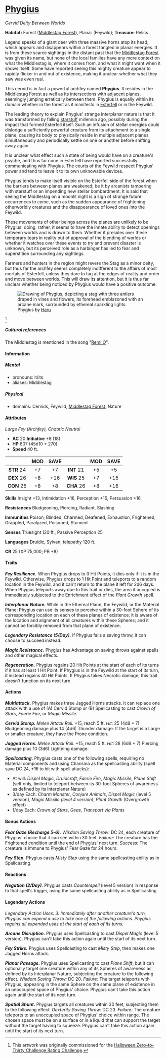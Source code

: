 # [Phygius](https://github.com/mpanighetti/dnd5e-monsters/blob/main/fey/phygius.md)

_Cervid Deity Between Worlds_

**Habitat:** Forest ([Middlestag Forest](../../../ch-4-esterfell-gazetteer/lenya/middlestag-forest.md)), Planar (Feywild); **Treasure:** Relics

Legend speaks of a giant deer with three massive horns atop its head, which appears and disappears within a forest tangled in planar energies. It is from these scarce sightings in the distant past that the [Middlestag Forest](../../../ch-4-esterfell-gazetteer/lenya/middlestag-forest.md) was given its name, but none of the local families have any more context on what the Middlestag is, where it comes from, and what it might want when it shows itself. Some have reported seeing this mighty creature appear to rapidly flicker in and out of existence, making it unclear whether what they saw was even real.

This cervid is in fact a powerful archfey named **Phygius**. It resides in the Middlestag Forest as well as its intersections with adjacent planes, seemingly jumping erratically between them. Phygius is equally within its domain whether in the forest as it manifests in [Esterfell](../../../ch-4-esterfell-gazetteer/esterfell.md) or in the Feywild.

The leading theory to explain Phygius' strange interplanar nature is that it was transformed by falling [starstuff](../../../ch-6-mote-treasures/starstuff.md) millennia ago, possibly during the impact that formed Esterfell itself. Such an infusion of stellar energies could dislodge a sufficiently powerful creature from its attachment to a single plane, causing its body to physically reside in multiple adjacent planes simultaneously and periodically settle on one or another before shifting away again.

It is unclear what effect such a state of being would have on a creature's psyche, and thus far none in Esterfell have reported successfully communicating with Phygius. The courts of the Feywild respect Phygius' power and tend to leave it to its own unknowable devices.

Phygius tends to make itself visible on the Esterfell side of the forest when the barriers between planes are weakened, be it by arcanists tampering with starstuff or an impending new stellar bombardment. It is said that seeing the Middlestag on a moonlit night is a sign of strange future occurrences to come, such as the sudden appearance of frightening otherworldly creatures and the disappearance of loved ones into the Feywild.

These movements of other beings across the planes are unlikely to be Phygius' doing; rather, it seems to have the innate ability to detect openings between worlds and is drawn to them. Whether it presides over these temporary tears in reality out of approval of the blending of worlds or whether it watches over these events to try and prevent disaster is unknown, but its perceived role as a harbinger has led to fear and superstition surrounding any sightings.

Farmers and hunters in the region might revere the Stag as a minor deity, but thus far the archfey seems completely indifferent to the affairs of most mortals of Esterfell, unless they dare to tug at the edges of reality and order and move between worlds. This will draw its attention, but it is thus far unclear whether being noticed by Phygius would have a positive outcome.

<figure>
  <img src="https://github.com/mpanighetti/dnd5e-030crc/raw/main/artwork/phygius-haru.png" alt="Drawing of Phygius, depicting a stag with three antlers draped in vines and flowers, its forehead emblazoned with an arcane mark, surrounded by ethereal sparkling lights." />
  <figcaption>Phygius by <a href="https://twitter.com/200dollarHaru">Haru</a></figcaption>
</figure>

[^🎃]

##### Cultural references

The Middlestag is mentioned in the song "[Remi O](../../songs-of-esterfell/remi-o.md)".

#### Information

##### Mental

- pronouns: it/its
- aliases: Middlestag

##### Physical

- domains: Cervids, Feywild, [Middlestag Forest](../../../ch-4-esterfell-gazetteer/lenya/middlestag-forest.md), Nature

#### Attributes

_Large Fey (Archfey), Chaotic Neutral_

- **AC** 20 **Initiative** +8 (18)
- **HP** 607 (45d10 + 270)
- **Speed** 40 ft.

|            | MOD | SAVE |            | MOD | SAVE |
|:----------:|:---:|:----:|:----------:|:---:|:----:|
| **STR** 24 | +7  | +7   | **INT** 21 | +5  | +5   |
| **DEX** 26 | +8  | +16  | **WIS** 25 | +7  | +15  |
| **CON** 26 | +8  | +8   | **CHA** 26 | +8  | +16  |

**Skills** Insight +13, Intimidation +16, Perception +15, Persuasion +16

**Resistances** Bludgeoning, Piercing, Radiant, Slashing

**Immunities** Poison; Blinded, Charmed, Deafened, Exhaustion, Frightened, Grappled, Paralyzed, Poisoned, Stunned

**Senses** Truesight 120 ft., Passive Perception 25

**Languages** Druidic, Sylvan, telepathy 120 ft.

**CR** 25 (XP 75,000; PB +8)

#### Traits

_**Fey Resilience.**_ When Phygius drops to 0 Hit Points, it dies only if it is in the Feywild. Otherwise, Phygius drops to 1 Hit Point and teleports to a random location in the Feywild, and it can't return to the plane it left for 2d6 days. When Phygius teleports away due to this trait or dies, the area it occupied is immediately subjected to the Enrichment effect of the _Plant Growth_ spell.

_**Interplanar Nature.**_ While in the Ethereal Plane, the Feywild, or the Material Plane: Phygius can use its senses to perceive within a 30-foot Sphere of its corresponding location on each of these planes of existence; it is aware of the location and alignment of all creatures within these Spheres; and it cannot be forcibly removed from that plane of existence.

_**Legendary Resistance (5/Day).**_ If Phygius fails a saving throw, it can choose to succeed instead.

_**Magic Resistance.**_ Phygius has Advantage on saving throws against spells and other magical effects.

_**Regeneration.**_ Phygius regains 20 Hit Points at the start of each of its turns if it has at least 1 Hit Point. If Phygius is in the Feywild at the start of its turn, it instead regains 40 Hit Points. If Phygius takes Necrotic damage, this trait doesn't function on its next turn.

#### Actions

_**Multiattack.**_ Phygius makes three Jagged Horns attacks. It can replace one attack with a use of (A) Cervid Stomp or (B) Spellcasting to cast _Crown of Stars_, _Faerie Fire_, or _Magic Missile_.

_**Cervid Stomp.**_ _Melee Attack Roll:_ +15, reach 5 ft. _Hit:_ 25 (4d8 + 7) Bludgeoning damage plus 14 (4d6) Thunder damage. If the target is a Large or smaller creature, they have the Prone condition.

_**Jagged Horns.**_ _Melee Attack Roll:_ +15, reach 5 ft. _Hit:_ 28 (6d6 + 7) Piercing damage plus 10 (3d6) Lightning damage.

_**Spellcasting.**_ Phygius casts one of the following spells, requiring no Material components and using Charisma as the spellcasting ability (spell save DC 24, +16 to hit with spell attacks):

- At will: _Dispel Magic_, _Druidcraft_, _Faerie Fire_, _Magic Missile_, _Plane Shift_ (self only, limited to teleport between its 30-foot Spheres of awareness as defined by its Interplanar Nature)
- 3/day Each: _Charm Monster_, _Conjure Animals_, _Dispel Magic_ (level 5 version), _Magic Missile (level 4 version)_, _Plant Growth_ (Overgrowth effect)
- 1/day Each: _Crown of Stars_, _Geas_, _Transport via Plants_

#### Bonus Actions

_**Fear Gaze (Recharge 5-6).** Wisdom Saving Throw:_ DC 24, each creature of Phygius' choice that it can see within 30 feet. _Failure:_ The creature has the Frightened condition until the end of Phygius' next turn. _Success:_ The creature is immune to Phygius' Fear Gaze for 24 hours.

_**Fey Step.**_ Phygius casts _Misty Step_ using the same spellcasting ability as in Spellcasting.

#### Reactions

_**Negation (2/Day).**_ Phygius casts _Counterspell_ (level 5 version) in response to that spell's trigger, using the same spellcasting ability as in Spellcasting.

#### Legendary Actions

_Legendary Action Uses: 3. Immediately after another creature's turn, Phygius can expend a use to take one of the following actions. Phygius regains all expended uses at the start of each of its turns._

_**Arcane Disruption.**_ Phygius uses Spellcasting to cast _Dispel Magic_ (level 5 version). Phygius can't take this action again until the start of its next turn.

_**Fey Strike.**_ Phygius uses Spellcasting to cast _Misty Step_, then makes one Jagged Horns attack.

_**Planar Passage.**_ Phygius uses Spellcasting to cast _Plane Shift_, but it can optionally target one creature within any of its Spheres of awareness as defined by its Interplanar Nature, subjecting the creature to the following effect. _Wisdom Saving Throw:_ DC 20. _Failure:_ The target teleports with Phygius, appearing in the same Sphere on the same plane of existence in an unoccupied space of Phygius' choice. Phygius can't take this action again until the start of its next turn.

_**Spatial Shunt.**_ Phygius targets all creatures within 30 feet, subjecting them to the following effect. _Dexterity Saving Throw:_ DC 23. _Failure:_ The creature teleports to an unoccupied space of Phygius' choice within range. The chosen space must be on a surface or in a liquid that can support the target without the target having to squeeze. Phygius can't take this action again until the start of its next turn.

[^🎃]: This artwork was originally commissioned for the [Halloween Zero-to-Thirty Challenge Rating Challenge](https://github.com/mpanighetti/dnd5e-030crc).
